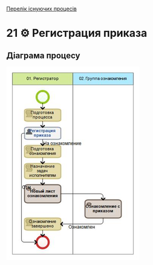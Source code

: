 ﻿[Перелік існуючих процесів](../../README.md)
# 21 ⚙ Регистрация приказа

## Діаграма процесу
![P21_Diagram](./Images/P21_Diagram.png)